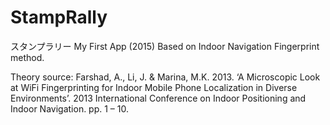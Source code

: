 # StampRally
スタンプラリー My First App (2015)
Based on Indoor Navigation Fingerprint method.

Theory source: Farshad, A., Li, J. & Marina, M.K. 2013. ‘A Microscopic Look at WiFi Fingerprinting for Indoor Mobile Phone Localization in Diverse Environments’. 2013 International Conference on Indoor Positioning and Indoor Navigation. pp. 1 – 10.
